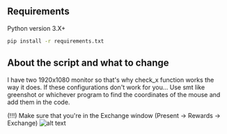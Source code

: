 ## Requirements
Python version 3.X+
```sh
pip install -r requirements.txt
```

## About the script and what to change
I have two 1920x1080 monitor so that's why check_x function works the way it does.
If these configurations don't work for you... Use smt like greenshot or whichever program to find the coordinates of the mouse and add them in the code.

(!!!) Make sure that you're in the Exchange window (Present -> Rewards -> Exchange)
![alt text](https://i.imgur.com/yY3MLQx.png)
